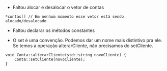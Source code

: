 - Faltou alocar e desalocar o vetor de contas

```
*contas[] // Em nenhum momento esse vetor está sendo alocado/desalocado
```

- Faltou declarar os métodos constantes

- O set é uma convenção. Podemos dar um nome mais distintivo pra ele. Se temos a operação alterarCliente, não precisamos do setCliente.

```
void Conta::alterarCliente(std::string novoCliente) {
    Conta::setCliente(novoCliente);
}
```
